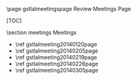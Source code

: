 \page gstlalmeetingspage Review Meetings Page

[TOC]

\section meetings Meetings

- \ref gstlalmeeting20140120page
- \ref gstlalmeeting20140205page
- \ref gstlalmeeting20140219page
- \ref gstlalmeeting20140226page
- \ref gstlalmeeting20140305page
